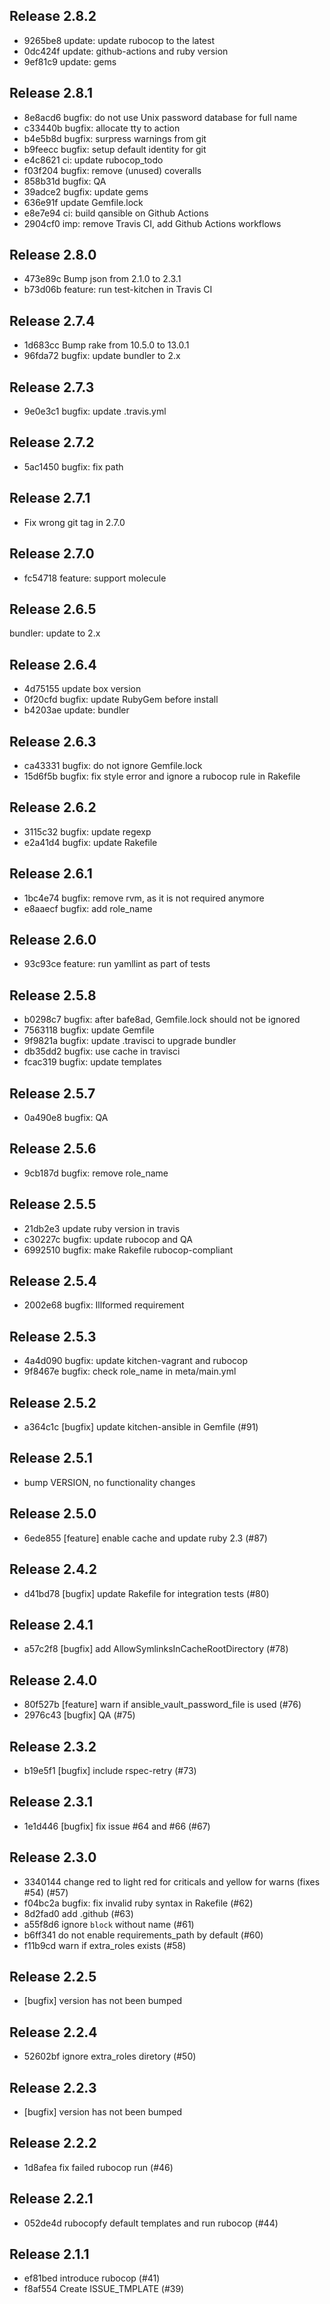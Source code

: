 ## Release 2.8.2

* 9265be8 update: update rubocop to the latest
* 0dc424f update: github-actions and ruby version
* 9ef81c9 update: gems

## Release 2.8.1

* 8e8acd6 bugfix: do not use Unix password database for full name
* c33440b bugfix: allocate tty to action
* b4e5b8d bugfix: surpress warnings from git
* b9feecc bugfix: setup default identity for git
* e4c8621 ci: update rubocop_todo
* f03f204 bugfix: remove (unused) coveralls
* 858b31d bugfix: QA
* 39adce2 bugfix: update gems
* 636e91f update Gemfile.lock
* e8e7e94 ci: build qansible on Github Actions
* 2904cf0 imp: remove Travis CI, add Github Actions workflows

## Release 2.8.0

* 473e89c Bump json from 2.1.0 to 2.3.1
* b73d06b feature: run test-kitchen in Travis CI

## Release 2.7.4

* 1d683cc Bump rake from 10.5.0 to 13.0.1
* 96fda72 bugfix: update bundler to 2.x

## Release 2.7.3

* 9e0e3c1 bugfix: update .travis.yml

## Release 2.7.2

* 5ac1450 bugfix: fix path

## Release 2.7.1

* Fix wrong git tag in 2.7.0

## Release 2.7.0

* fc54718 feature: support molecule

## Release 2.6.5

bundler: update to 2.x

## Release 2.6.4

* 4d75155 update box version
* 0f20cfd bugfix: update RubyGem before install
* b4203ae update: bundler

## Release 2.6.3

* ca43331 bugfix: do not ignore Gemfile.lock
* 15d6f5b bugfix: fix style error and ignore a rubocop rule in Rakefile

## Release 2.6.2

* 3115c32 bugfix: update regexp
* e2a41d4 bugfix: update Rakefile

## Release 2.6.1

* 1bc4e74 bugfix: remove rvm, as it is not required anymore
* e8aaecf bugfix: add role_name

## Release 2.6.0

* 93c93ce feature: run yamllint as part of tests

## Release 2.5.8

* b0298c7 bugfix: after bafe8ad, Gemfile.lock should not be ignored
* 7563118 bugfix: update Gemfile
* 9f9821a bugfix: update .travisci to upgrade bundler
* db35dd2 bugfix: use cache in travisci
* fcac319 bugfix: update templates

## Release 2.5.7

* 0a490e8 bugfix: QA

## Release 2.5.6

* 9cb187d bugfix: remove role_name

## Release 2.5.5

* 21db2e3 update ruby version in travis
* c30227c bugfix: update rubocop and QA
* 6992510 bugfix: make Rakefile rubocop-compliant

## Release 2.5.4

* 2002e68 bugfix: Illformed requirement

## Release 2.5.3

* 4a4d090 bugfix: update kitchen-vagrant and rubocop
* 9f8467e bugfix: check role_name in meta/main.yml

## Release 2.5.2

* a364c1c [bugfix] update kitchen-ansible in Gemfile (#91)

## Release 2.5.1

* bump VERSION, no functionality changes

## Release 2.5.0

* 6ede855 [feature] enable cache and update ruby 2.3 (#87)

## Release 2.4.2

* d41bd78 [bugfix] update Rakefile for integration tests (#80)

## Release 2.4.1

* a57c2f8 [bugfix] add AllowSymlinksInCacheRootDirectory (#78)

## Release 2.4.0

* 80f527b [feature] warn if ansible_vault_password_file is used (#76)
* 2976c43 [bugfix] QA (#75)

## Release 2.3.2

* b19e5f1 [bugfix] include rspec-retry (#73)

## Release 2.3.1

* 1e1d446 [bugfix] fix issue #64 and #66 (#67)

## Release 2.3.0

* 3340144 change red to light red for criticals and yellow for warns (fixes #54) (#57)
* f04bc2a bugfix: fix invalid ruby syntax in Rakefile (#62)
* 8d2fad0 add .github (#63)
* a55f8d6 ignore `block` without name (#61)
* b6ff341 do not enable requirements_path by default (#60)
* f11b9cd warn if extra_roles exists (#58)

## Release 2.2.5

* [bugfix] version has not been bumped

## Release 2.2.4

* 52602bf ignore extra_roles diretory (#50)

## Release 2.2.3

* [bugfix] version has not been bumped

## Release 2.2.2

* 1d8afea fix failed rubocop run (#46)

## Release 2.2.1

* 052de4d rubocopfy default templates and run rubocop (#44)

## Release 2.1.1

* ef81bed introduce rubocop (#41)
* f8af554 Create ISSUE_TMPLATE (#39)
